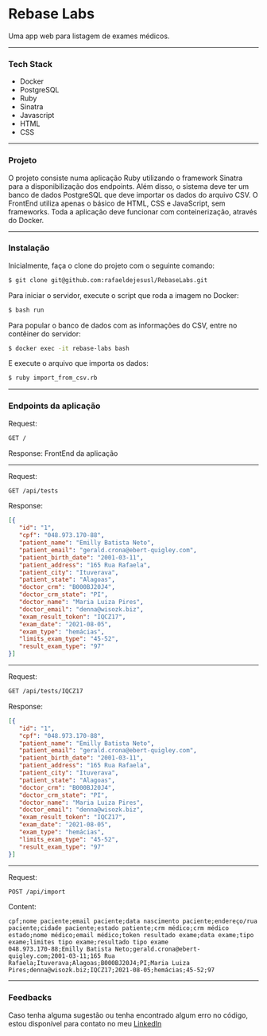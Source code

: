 # Rebase Labs

Uma app web para listagem de exames médicos.

---

### Tech Stack

* Docker
* PostgreSQL
* Ruby
* Sinatra
* Javascript
* HTML
* CSS

---

### Projeto

O projeto consiste numa aplicação Ruby utilizando o framework Sinatra para a disponibilização dos endpoints. Além disso, o sistema deve ter um banco de dados PostgreSQL que deve importar os dados do arquivo CSV. O FrontEnd utiliza apenas o básico de HTML, CSS e JavaScript, sem frameworks. Toda a aplicação deve funcionar com conteinerização, através do Docker.

---

### Instalação

Inicialmente, faça o clone do projeto com o seguinte comando:
```bash
$ git clone git@github.com:rafaeldejesusl/RebaseLabs.git
```
Para iniciar o servidor, execute o script que roda a imagem no Docker:
```bash
$ bash run
```
Para popular o banco de dados com as informações do CSV, entre no contêiner do servidor:
```bash
$ docker exec -it rebase-labs bash
```
E execute o arquivo que importa os dados:
```bash
$ ruby import_from_csv.rb 
```

---

### Endpoints da aplicação

Request:
```bash
GET /
```

Response:
FrontEnd da aplicação

---

Request:
```bash
GET /api/tests
```

Response:

```json
[{
   "id": "1",
   "cpf": "048.973.170-88",
   "patient_name": "Emilly Batista Neto",
   "patient_email": "gerald.crona@ebert-quigley.com",
   "patient_birth_date": "2001-03-11",
   "patient_address": "165 Rua Rafaela",
   "patient_city": "Ituverava",
   "patient_state": "Alagoas",
   "doctor_crm": "B000BJ20J4",
   "doctor_crm_state": "PI",
   "doctor_name": "Maria Luiza Pires",
   "doctor_email": "denna@wisozk.biz",
   "exam_result_token": "IQCZ17",
   "exam_date": "2021-08-05",
   "exam_type": "hemácias",
   "limits_exam_type": "45-52",
   "result_exam_type": "97"
}]
```

---

Request:
```bash
GET /api/tests/IQCZ17
```

Response:

```json
[{
   "id": "1",
   "cpf": "048.973.170-88",
   "patient_name": "Emilly Batista Neto",
   "patient_email": "gerald.crona@ebert-quigley.com",
   "patient_birth_date": "2001-03-11",
   "patient_address": "165 Rua Rafaela",
   "patient_city": "Ituverava",
   "patient_state": "Alagoas",
   "doctor_crm": "B000BJ20J4",
   "doctor_crm_state": "PI",
   "doctor_name": "Maria Luiza Pires",
   "doctor_email": "denna@wisozk.biz",
   "exam_result_token": "IQCZ17",
   "exam_date": "2021-08-05",
   "exam_type": "hemácias",
   "limits_exam_type": "45-52",
   "result_exam_type": "97"
}]
```

---

Request:
```bash
POST /api/import
```

Content:

```csv
cpf;nome paciente;email paciente;data nascimento paciente;endereço/rua paciente;cidade paciente;estado patiente;crm médico;crm médico estado;nome médico;email médico;token resultado exame;data exame;tipo exame;limites tipo exame;resultado tipo exame
048.973.170-88;Emilly Batista Neto;gerald.crona@ebert-quigley.com;2001-03-11;165 Rua Rafaela;Ituverava;Alagoas;B000BJ20J4;PI;Maria Luiza Pires;denna@wisozk.biz;IQCZ17;2021-08-05;hemácias;45-52;97
```

---

### Feedbacks
Caso tenha alguma sugestão ou tenha encontrado algum erro no código, estou disponível para contato no meu [LinkedIn](https://www.linkedin.com/in/rafael-de-jesus-lima/)